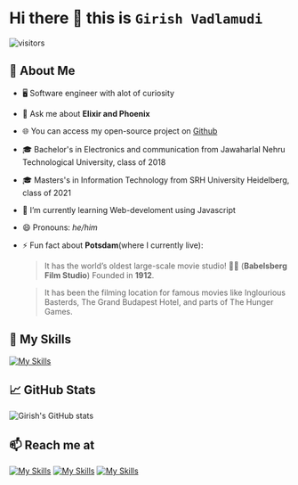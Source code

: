 # Hi there 👋 this is **`Girish Vadlamudi`**

![visitors](https://vbr.nathanchung.dev/badge?page_id=VadlamudiGirish.VadlamudiGirish&color=00cf00)

## :book: About Me
- 🖥 Software engineer with alot of curiosity
- 💬 Ask me about **Elixir and Phoenix**
- 🌐 You can access my open-source project on [Github](https://github.com/VRagments/fader360-backend)
- 🎓 Bachelor's in Electronics and communication from Jawaharlal Nehru Technological University, class of 2018
- 🎓 Masters's in Information Technology from SRH University Heidelberg, class of 2021
- 🌱 I’m currently learning Web-develoment using Javascript
- 😄 Pronouns: *he/him*
- ⚡ Fun fact about **Potsdam**(where I currently live):
    > It has the world’s oldest large-scale movie studio! 🏰🎥 (**Babelsberg Film Studio**) Founded in **1912**.
    
    > It has been the filming location for famous movies like Inglourious Basterds, The Grand Budapest Hotel, and parts of The Hunger Games.

## :dart: My Skills


[![My Skills](https://skillicons.dev/icons?i=c,cpp,elixir,graphql,docker,postgres,py,vscode)](https://skillicons.dev)

## 📈 GitHub Stats

![Girish's GitHub stats](https://github-readme-stats.vercel.app/api?username=VadlamudiGirish&show_icons=true&theme=radical)

## 📫 Reach me at


[![My Skills](https://skillicons.dev/icons?i=linkedin)](https://www.linkedin.com/in/girish-vadlamudi-79758b110/)
[![My Skills](https://skillicons.dev/icons?i=gmail)](mailto:giri.vadlamudi@gmail.com)
[![My Skills](https://skillicons.dev/icons?i=instagram)](https://www.instagram.com/realgirishvadlamudi?igsh=MWM3bjg2cWh1cXdwMg%3D%3D&utm_source=qr)
